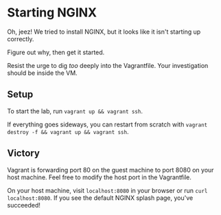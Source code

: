 # Starting NGINX
Oh, jeez!
We tried to install NGINX, but it looks like it isn't starting up correctly.

Figure out why, then get it started.

Resist the urge to dig *too* deeply into the Vagrantfile.
Your investigation should be inside the VM.

## Setup
To start the lab, run `vagrant up && vagrant ssh`.

If everything goes sideways, you can restart from scratch with `vagrant destroy -f && vagrant up && vagrant ssh`.

## Victory
Vagrant is forwarding port 80 on the guest machine to port 8080
on your host machine.
Feel free to modify the host port in the Vagrantfile.

On your host machine, visit `localhost:8080` in your browser
or run `curl localhost:8080`.
If you see the default NGINX splash page, you've succeeded!
